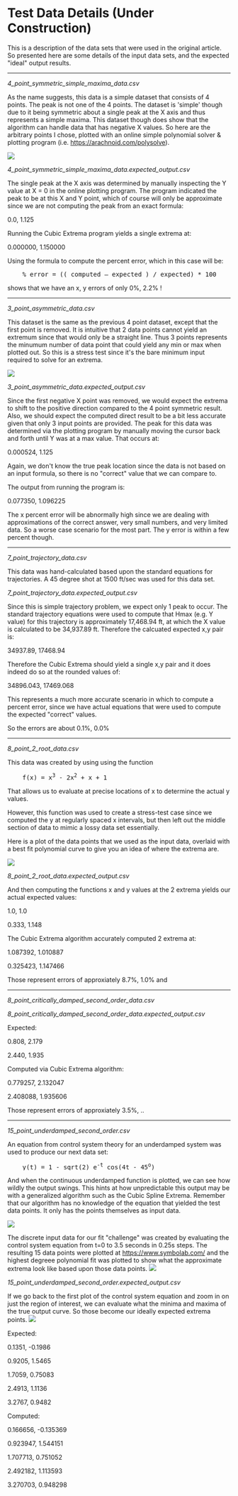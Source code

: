 # Test Data Details (Under Construction)

This is a description of the data sets that were used in the original article. So presented here are some details of the input data sets, and the expected "ideal" output results.

---

*4_point_symmetric_simple_maxima_data.csv*

As the name suggests, this data is a simple dataset that consists of 4 points. The peak is not one of the 4 points. The dataset is 'simple' though due to it being symmetric about a single peak at the X axis and thus represents a simple maxima. This dataset though does show that the algorithm can handle data that has negative X values. So here are the arbitrary points I chose, plotted with an online simple polynomial solver & plotting program (i.e. https://arachnoid.com/polysolve).

![](4_point_symmetric_simple_maxima_data.png)

*4_point_symmetric_simple_maxima_data.expected_output.csv*

The single peak at the X axis was determined by manually inspecting the Y value at X = 0 in the online plotting program. The program indicated the peak to be at this X and Y point, which of course will only be approximate since we are not computing the peak from an exact formula:

0.0, 1.125

Running the Cubic Extrema program yields a single extrema at:

0.000000, 1.150000

Using the formula to compute the percent error, which in this case will be:

<pre>    % error = (( computed – expected ) / expected) * 100</pre>

shows that we have an x, y errors of only 0%, 2.2% !

---

*3_point_asymmetric_data.csv*

This dataset is the same as the previous 4 point dataset, except that the first point is removed. It is intuitive that 2 data points cannot yield an extremum since that would only be a straight line. Thus 3 points represents the minumum number of data point that could yield any min or max when plotted out. So this is a stress test since it's the bare minimum input required to solve for an extrema. 

![](3_point_asymmetric_data.png)

*3_point_asymmetric_data.expected_output.csv*

Since the first negative X point was removed, we would expect the extrema to shift to the positive direction compared to the 4 point symmetric result. Also, we should expect the computed direct result to be a bit less accurate given that only 3 input points are provided.
The peak for this data was determined via the plotting program by manually moving the cursor back and forth until Y was at a max value. That occurs at:

0.000524, 1.125

Again, we don't know the true peak location since the data is not based on an input formula, so there is no "correct" value that we can compare to.

The output from running the program is:

0.077350, 1.096225

The x percent error will be abnormally high since we are dealing with approximations of the correct answer, very small numbers, and very limited data. So a worse case scenario for the most part. The y error is within a few percent though.

---

*7_point_trajectory_data.csv*

This data was hand-calculated based upon the standard equations for trajectories. A 45 degree shot at 1500 ft/sec was used for this data set.

*7_point_trajectory_data.expected_output.csv*

Since this is simple trajectory problem, we expect only 1 peak to occur. The standard trajectory equations were used to compute that Hmax (e.g. Y value) for this trajectory is approximately 17,468.94 ft, at which the X value is calculated to be 34,937.89 ft. Therefore the calcuated expected x,y pair is:

34937.89, 17468.94

Therefore the Cubic Extrema should yield a single x,y pair and it does indeed do so at the rounded values of:

34896.043, 17469.068

This represents a much more accurate scenario in which to compute a percent error, since we have actual equations that were used to compute the expected "correct" values.

So the errors are about 0.1%, 0.0% 

---

*8_point_2_root_data.csv*

This data was created by using using the function

<pre>    f(x) = x<sup>3</sup> - 2x<sup>2</sup> + x + 1</pre>

That allows us to evaluate at precise locations of x to determine the actual y values. 

However, this function was used to create a stress-test case since we computed the y at regularly spaced x intervals, but then left out the middle section of data to mimic a lossy data set essentially. 

Here is a plot of the data points that we used as the input data, overlaid with a best fit polynomial curve to give you an idea of where the extrema are.

![](8_point_2_root.png)

*8_point_2_root_data.expected_output.csv*

And then computing the functions x and y values at the 2 extrema yields our actual expected values:

1.0, 1.0

0.333, 1.148

The Cubic Extrema algorithm accurately computed 2 extrema at:

1.087392, 1.010887

0.325423, 1.147466

Those represent errors of approxiately 8.7%, 1.0% and   

---

*8_point_critically_damped_second_order_data.csv*


*8_point_critically_damped_second_order_data.expected_output.csv*

Expected:

0.808, 2.179

2.440, 1.935

Computed via Cubic Extrema algorithm:

0.779257, 2.132047

2.408088, 1.935606

Those represent errors of approxiately 3.5%, ..

___

*15_point_underdamped_second_order.csv*

An equation from control system theory for an underdamped system was used to produce our next data set:

<pre>    y(t) = 1 - sqrt(2) e<sup>-t</sup> cos(4t - 45<sup>o</sup>)</pre>

And when the continuous underdamped function is plotted, we can see how wildly the output swings. This hints at how unpredictable this output may be with a generalized algorithm such as the Cubic Spline Extrema. Remember that our algorithm has no knowledge of the equation that yielded the test data points. It only has the points themselves as input data.

![](UnderdampedSecondOrderSystemWithEquation.png)

The discrete input data for our fit "challenge" was created by evaluating the control system equation from t=0 to 3.5 seconds in 0.25s steps. The resulting 15 data points were plotted at https://www.symbolab.com/ and the highest degreee polynomial fit was plotted to show what the approximate extrema look like based upon those data points.
![](15_point_underdamped_polynomial_fit.png)


*15_point_underdamped_second_order.expected_output.csv*

If we go back to the first plot of the control system equation and zoom in on just the region of interest, we can evaluate what the minima and maxima of the true output curve. So those become our ideally expected extrema points.
![](UnderdampedSecondOrderSystem0to3.5.png)

Expected:

0.1351, -0.1986

0.9205, 1.5465

1.7059, 0.75083

2.4913, 1.1136

3.2767, 0.9482

Computed:

0.166656, -0.135369

0.923947, 1.544151

1.707713, 0.751052

2.492182, 1.113593

3.270703, 0.948298

